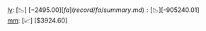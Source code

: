 [ly](record/ly/summary.md): [📉] [$-2495.00]  
[fa](record/fa/summary.md): [📉] [$-905240.01]  
[mm](record/mm/summary.md): [📈] [$3924.60]  
